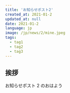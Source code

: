 ```yaml
---
title: 'お知らせポスト2'
created_at: 2021-01-2
updated_at: null
date: 2021-01-2
language: jp
image: /jp/news/2/mine.jpeg
tags:
  - tag1
  - tag2
  - tag3
---
```


## 挨拶

お知らせポスト 2 のおはよう
